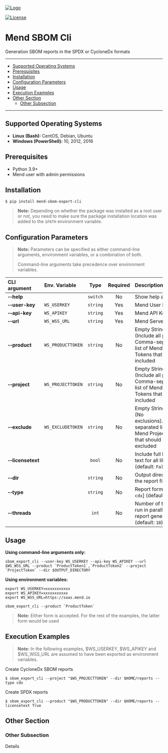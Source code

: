 [![Logo](https://resources.mend.io/mend-sig/logo/mend-dark-logo-horizontal.png)](https://www.mend.io/)  

[![License](https://img.shields.io/badge/License-Apache%202.0-yellowgreen.svg)](https://opensource.org/licenses/Apache-2.0)

# Mend SBOM Cli

Generation SBOM reports in the SPDX or CycloneDx formats  

<hr>

- [Supported Operating Systems](#supported-operating-systems)
- [Prerequisites](#prerequisites)
- [Installation](#installation)
- [Configuration Parameters](#configuration-parameters)
- [Usage](#usage)
- [Execution Examples](#execution-examples)
- [Other Section](#other-section)
  - [Other Subsection](#other-subsection)

<hr>

## Supported Operating Systems
- **Linux (Bash):**	CentOS, Debian, Ubuntu
- **Windows (PowerShell):**	10, 2012, 2016

## Prerequisites
- Python 3.9+
- Mend user with admin permissions

## Installation
```
$ pip install mend-sbom-export-cli
```
> **Note:** Depending on whether the package was installed as a root user or not, you need to make sure the package installation location was added to the `$PATH` environment variable.

## Configuration Parameters
>**Note:** Parameters can be specified as either command-line arguments, environment variables, or a combination of both.  
> 
> Command-line arguments take precedence over environment variables.  

| CLI argument                  | Env. Variable     |   Type   |                    Required                    | Description                                                                                                    |
|:------------------------------|:------------------|:--------:|:----------------------------------------------:|:---------------------------------------------------------------------------------------------------------------|
| **&#x2011;&#x2011;help**      |                   | `switch` |                       No                       | Show help and exit                                                                                             |
| **&#x2011;&#x2011;user-key**  | `WS_USERKEY`      | `string` |                      Yes                       | Mend User Key                                                                                                  |
| **&#x2011;&#x2011;api-key**   | `WS_APIKEY`       | `string` |                      Yes                       | Mend API Key                                                                                                   |
| **&#x2011;&#x2011;url**       | `WS_WSS_URL`      | `string` |                      Yes                       | Mend Server URL                                                                                                |
| **&#x2011;&#x2011;product**   | `WS_PRODUCTTOKEN` |  `string`  |                       No                       | Empty String <br />(Include all products). Comma-separated list of Mend Product Tokens that should be included |
| **&#x2011;&#x2011;project**   | `WS_PROJECTTOKEN` |  `string`  |                       No                       | Empty String <br />(Include all projects). Comma-separated list of Mend Project Tokens that should be included |
| **&#x2011;&#x2011;exclude**   | `WS_EXCLUDETOKEN` |  `string`  |                       No                       | Empty String <br /> (No exclusions).Commsa-separated list of Mend Project Tokens that should be excluded       |
| **&#x2011;&#x2011;licensetext** |                   | `bool`   |   No    | Include full license text for all libraries (default: `False`)                                                 |
| **&#x2011;&#x2011;dir**       |                   | `string` |                       No                       | Output directory for the report files                                                                          |
| **&#x2011;&#x2011;type**      |                   | `string` |   No    | Report format [`spdx` `cdx`] (default: `spdx`)                                                                 | 
| **&#x2011;&#x2011;threads**   |                   |  `int`   |                       No                       | Number of threads to run in parallel for report generation (default: `10`)                                     |



## Usage
**Using command-line arguments only:**
```shell
sbom_export_cli --user-key WS_USERKEY --api-key WS_APIKEY --url $WS_WSS_URL --product `ProductToken1`,`ProductToken2` --project `ProjectToken` --dir $OUTPUT_DIRECTORY
```
**Using environment variables:**
```shell
export WS_USERKEY=xxxxxxxxxxx
export WS_APIKEY=xxxxxxxxxxx
export WS_WSS_URL=https://saas.mend.io

sbom_export_cli --product `ProductToken`
```
> **Note:** Either form is accepted. For the rest of the examples, the latter form would be used  

## Execution Examples

> **Note:** In the following examples, $WS_USERKEY, $WS_APIKEY and $WS_WSS_URL are assumed to have been exported as environment variables.  

Create CycloneDx SBOM reports

```shell
$ sbom_export_cli --project "$WS_PROJECTTOKEN" --dir $HOME/reports --type cdx
```

Create SPDX reports

```shell
$ sbom_export_cli --product "$WS_PRODUCTTOKEN" --dir $HOME/reports --licensetext True 
```

## Other Section

### Other Subsection
Details  

